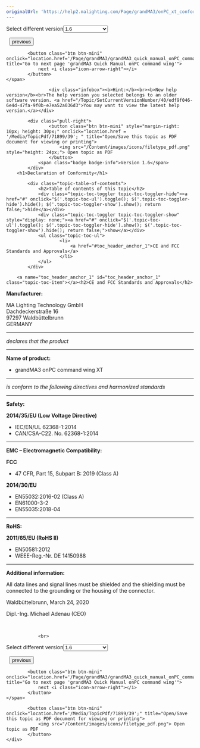 ```yaml
---
originalUrl: 'https://help2.malighting.com/Page/grandMA3/onPC_xt_conformity/en/1.6'
---
```


<div class="topic-navigation">

<div class="pull-right">
	<span class="pull-left">


<div class="pull-left">
<form action="/Topic/SetCurrentVersionNumber" class="form-inline" id="frmTagSelector" method="post">	<span class="form-mini">
		<div class="input-prepend"><span class="add-on">Select different version</span><select autocomplete="off" id="versionNumberId" name="versionNumberId" onchange="$(this).closest('#frmTagSelector').submit();" style="width: 120px;"><option value="">- latest -</option>
<option value="10">1.0</option>
<option value="32">1.1</option>
<option value="35">1.2</option>
<option value="36">1.3</option>
<option value="37">1.4</option>
<option value="38">1.5</option>
<option selected="selected" value="39">1.6</option>
<option value="40">1.7</option>
</select></div>
		<input data-val="true" data-val-number="The field Int32 must be a number." data-val-required="The Int32 field is required." id="ProductId" name="ProductId" type="hidden" value="38">
		<input id="CurrentGuid" name="CurrentGuid" type="hidden" value="edf9f046-6e4d-47fa-9f0b-e7ea52a036d3">
	</span>
</form></div>&nbsp;	</span>
	<span class="pull-right" style="white-space: nowrap;">
			<button class="btn btn-mini" onclick="location.href='/Page/grandMA3/onPC_xt_technical_data/en/1.6'; " title="Go to previous page 'Technical Data'">
				<i class="icon-arrow-left"></i> previous
			</button>

			<button class="btn btn-mini" onclick="location.href='/Page/grandMA3/grandMA3_quick_manual_onPC_command_wing/en/1.6';" title="Go to next page 'grandMA3 Quick Manual onPC command wing'">
				next <i class="icon-arrow-right"></i> 
			</button>
	</span>
</div>
<div class="clear-fix" style="margin-bottom: 10px"></div>
</div>

					<div class="infobox"><b>Hint:</b><br><b>New help version</b><br>The help version you selected belongs to an older software version. <a href="/Topic/SetCurrentVersionNumber/40/edf9f046-6e4d-47fa-9f0b-e7ea52a036d3">You may want to view the latest help version.</a></div>

			<div class="pull-right">
					<button class="btn btn-mini" style="margin-right: 10px; height: 30px;" onclick="location.href = '/Media/TopicPdf/71899/39'; " title="Open/Save this topic as PDF document for viewing or printing">
						<img src="/Content/images/icons/filetype_pdf.png" style="height: 24px;"> Open topic as PDF
					</button>
				<span class="badge badge-info">Version 1.6</span>
			</div>
		<h1>Declaration of Conformity</h1>

			<div class="topic-table-of-contents">
				<h2>Table of contents of this topic</h2>
				<div class="topic-toc-toggler topic-toc-toggler-hide"><a href="#" onclick="$('.topic-toc-ul').toggle(); $('.topic-toc-toggler-hide').hide(); $('.topic-toc-toggler-show').show(); return false;">hide</a></div>
				<div class="topic-toc-toggler topic-toc-toggler-show" style="display: none;"><a href="#" onclick="$('.topic-toc-ul').toggle(); $('.topic-toc-toggler-hide').show(); $('.topic-toc-toggler-show').hide(); return false;">show</a></div>
				<ul class="topic-toc-ul">
						<li>
							<a href="#toc_header_anchor_1">CE and FCC Standards and Approvals</a>
						</li>
				</ul>
			</div>

		<a name="toc_header_anchor_1" id="toc_header_anchor_1" class="topic-toc-item"></a><h2>CE and FCC Standards and Approvals</h2>

<p><strong>Manufacturer: </strong></p>

<p>MA Lighting Technology GmbH<br>
Dachdeckerstraße 16<br>
97297 Waldbüttelbrunn<br>
GERMANY</p>

<hr>
<p><em>declares that the product</em></p>

<hr>
<p><strong>Name of product:</strong></p>

<ul>
	<li>grandMA3 onPC command wing XT</li>
</ul>

<hr>
<p><em>is conform to the following directives and harmonized standards</em>&nbsp;</p>

<hr>
<p><strong>Safety:&nbsp;</strong></p>

<p><strong>2014/35/EU (Low Voltage Directive)</strong></p>

<ul>
	<li>IEC/EN/UL 62368-1:2014&nbsp;</li>
	<li>CAN/CSA-C22. No. 62368-1:2014</li>
</ul>

<hr>
<p><strong>EMC – Electromagnetic Compatibility:</strong></p>

<p><strong>FCC</strong></p>

<ul>
	<li>47 CFR, Part 15, Subpart B: 2019 (Class A)</li>
</ul>

<p><strong>2014/30/EU&nbsp;</strong></p>

<ul>
	<li>EN55032:2016-02 (Class A)</li>
	<li>EN61000-3-2</li>
	<li>EN55035:2018-04</li>
</ul>

<hr>
<p><strong>RoHS:</strong></p>

<p><strong>2011/65/EU (RoHS II)</strong></p>

<ul>
	<li>EN50581:2012</li>
	<li>WEEE-Reg.-Nr. DE 14150988</li>
</ul>

<hr>
<p><strong>Additional information:</strong></p>

<p>All data lines and signal lines must be shielded and the shielding must be connected to the grounding or the housing of the connector.&nbsp;</p>

<p>Waldbüttelbrunn, March 24, 2020</p>

<p>Dipl.-Ing. Michael Adenau (CEO)</p>

<p><img alt="" src="/Media/Image/img_signature_m-adenau_2_1.png">&nbsp;&nbsp;<img alt="" src="/Media/Image/MA_Logo_120_2_1.png"></p>


				<br>
<div class="topic-navigation">

<div class="pull-right">
	<span class="pull-left">


<div class="pull-left">
<form action="/Topic/SetCurrentVersionNumber" class="form-inline" id="frmTagSelector" method="post">	<span class="form-mini">
		<div class="input-prepend"><span class="add-on">Select different version</span><select autocomplete="off" id="versionNumberId" name="versionNumberId" onchange="$(this).closest('#frmTagSelector').submit();" style="width: 120px;"><option value="">- latest -</option>
<option value="10">1.0</option>
<option value="32">1.1</option>
<option value="35">1.2</option>
<option value="36">1.3</option>
<option value="37">1.4</option>
<option value="38">1.5</option>
<option selected="selected" value="39">1.6</option>
<option value="40">1.7</option>
</select></div>
		<input data-val="true" data-val-number="The field Int32 must be a number." data-val-required="The Int32 field is required." id="ProductId" name="ProductId" type="hidden" value="38">
		<input id="CurrentGuid" name="CurrentGuid" type="hidden" value="edf9f046-6e4d-47fa-9f0b-e7ea52a036d3">
	</span>
</form></div>&nbsp;	</span>
	<span class="pull-right" style="white-space: nowrap;">
			<button class="btn btn-mini" onclick="location.href='/Page/grandMA3/onPC_xt_technical_data/en/1.6'; " title="Go to previous page 'Technical Data'">
				<i class="icon-arrow-left"></i> previous
			</button>

			<button class="btn btn-mini" onclick="location.href='/Page/grandMA3/grandMA3_quick_manual_onPC_command_wing/en/1.6';" title="Go to next page 'grandMA3 Quick Manual onPC command wing'">
				next <i class="icon-arrow-right"></i> 
			</button>
	</span>
</div>
	<div class="clear-fix"></div>
	<div class="pull-right">
	
			<button class="btn btn-mini" onclick="location.href='/Media/TopicPdf/71899/39';" title="Open/Save this topic as PDF document for viewing or printing">
				<img src="/Content/images/icons/filetype_pdf.png"> Open topic as PDF
			</button>
	</div>
<div class="clear-fix" style="margin-bottom: 10px"></div>
</div>

	
